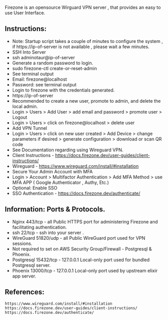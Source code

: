 Firezone is an opensource Wirguard VPN server , that provides an easy to use User Interface.

Instructions:
--------------
* Note: Startup script takes a couple of minutes to configure the system , if https://ip-of-server is not available , please wait a few minutes. 
* SSH Into Server
* ssh adminotaur@ip-of-server
* Generate a random password to login. 
* sudo firezone-ctl create-or-reset-admin
* See terminal output
* Email:  firezone@localhost
* Password: see terminal output
* Login to firezone with the credentials generated. 
* https://ip-of-server
* Recommended to create a new user, promote to admin, and delete the local admin. 
* Login > Users > Add User > add email and password > promote user > Logout
* Login > Users > click on firezone@localhost > delete user
* Add VPN Tunnel 
* Login >  Users > click on new user created > Add Device > change parameters if desired > generate configuration > download or scan QR code
* See Documentation regarding using Wireguard VPN. 
* Client Instructions - https://docs.firezone.dev/user-guides/client-instructions/
* Wireguard - https://www.wireguard.com/install/#installation
* Secure Your Admin Account with MFA
* Login > Account > Multifactor Authentication > Add MFA Method > use MFA APP ( Google Authenticator , Authy, Etc.)
* Optional: Enable SSO 
* SSO Authentication - https://docs.firezone.dev/authenticate/

Information: Ports & Protocols.
------------------------------ 
* Nginx 443/tcp - all Public HTTPS port for administering Firezone and facilitating authentication. 
* ssh  22/tcp - ssh into your server . 
* WireGuard 51820/udp - all Public WireGuard port used for VPN sessions.
* Not required to set on AWS Security Group/Firewall - Postgresql & Phoenix. 
* Postgresql 15432/tcp - 127.0.0.1 Local-only port used for bundled Postgresql server.
* Phoenix 13000/tcp - 127.0.0.1 Local-only port used by upstream elixir app server.

References:
-----------

    https://www.wireguard.com/install/#installation
    https://docs.firezone.dev/user-guides/client-instructions/
    https://docs.firezone.dev/authenticate/

